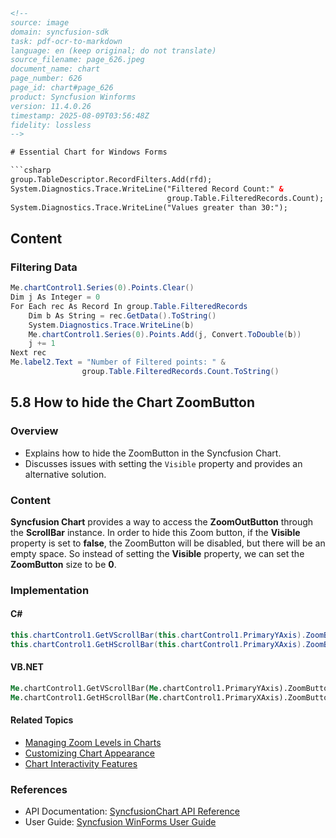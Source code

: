 ```html
<!-- 
source: image
domain: syncfusion-sdk
task: pdf-ocr-to-markdown
language: en (keep original; do not translate)
source_filename: page_626.jpeg
document_name: chart
page_number: 626
page_id: chart#page_626
product: Syncfusion Winforms
version: 11.4.0.26
timestamp: 2025-08-09T03:56:48Z
fidelity: lossless
-->

# Essential Chart for Windows Forms

```csharp
group.TableDescriptor.RecordFilters.Add(rfd);
System.Diagnostics.Trace.WriteLine("Filtered Record Count:" & 
                                   group.Table.FilteredRecords.Count);
System.Diagnostics.Trace.WriteLine("Values greater than 30:");
```

## Content

### Filtering Data
```csharp
Me.chartControl1.Series(0).Points.Clear()
Dim j As Integer = 0
For Each rec As Record In group.Table.FilteredRecords
    Dim b As String = rec.GetData().ToString()
    System.Diagnostics.Trace.WriteLine(b)
    Me.chartControl1.Series(0).Points.Add(j, Convert.ToDouble(b))
    j += 1
Next rec
Me.label2.Text = "Number of Filtered points: " & 
                group.Table.FilteredRecords.Count.ToString()
```

## 5.8 How to hide the Chart ZoomButton

### Overview
- Explains how to hide the ZoomButton in the Syncfusion Chart.
- Discusses issues with setting the `Visible` property and provides an alternative solution.

### Content
**Syncfusion Chart** provides a way to access the **ZoomOutButton** through the **ScrollBar** instance. In order to hide this Zoom button, if the **Visible** property is set to **false**, the ZoomButton will be disabled, but there will be an empty space. So instead of setting the **Visible** property, we can set the **ZoomButton** size to be **0**.

### Implementation

#### C#
```csharp
this.chartControl1.GetVScrollBar(this.chartControl1.PrimaryYAxis).ZoomButton.Size = new Size(0, 0);
this.chartControl1.GetHScrollBar(this.chartControl1.PrimaryXAxis).ZoomButton.Size = new Size(0, 0);
```

#### VB.NET
```vb
Me.chartControl1.GetVScrollBar(Me.chartControl1.PrimaryYAxis).ZoomButton.Size = New Size(0, 0)
Me.chartControl1.GetHScrollBar(Me.chartControl1.PrimaryXAxis).ZoomButton.Size = New Size(0, 0)
```

#### Related Topics
- [Managing Zoom Levels in Charts](#)
- [Customizing Chart Appearance](#)
- [Chart Interactivity Features](#)

### References
- API Documentation: [SyncfusionChart API Reference](#)
- User Guide: [Syncfusion WinForms User Guide](#)

<!-- tags: [syncfusion, winforms, chart, zoombutton, vscrollbar, hscrollbar, userguide, sdk] keywords: [chart, zoombutton, hide, scrollbar, size, visible, winforms, syncfusionchart, api] -->
```
